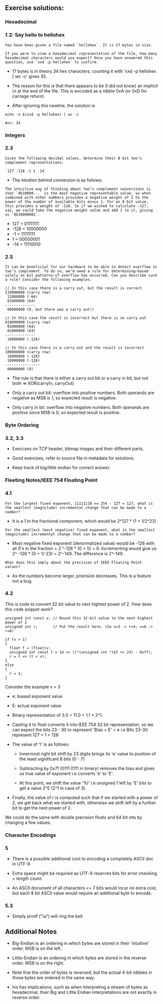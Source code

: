 ## Exercise solutions:

### Hexadecimal

### 1.2: Say hello to hellohex

```
You have been given a file named `hellohex`. It is 17 bytes in size.

If you were to view a hexadecimal representation of the file, how many hexadecimal characters would you expect? Once you have answered this question, use `xxd -p hellohex` to confirm.
```

- 17 bytes is in theory 34 hex characters, counting it with 'xxd -p hellohex | wc -c' gives 35.

- The reason for this is that there appears to be (I did not know) an implicit \n at the end of the file. This is encoded as a nibble 0xA (or 0xD for carriage return).

- After ignoring this newline, the solution is 

```
echo -n $(xxd -p hellohex) | wc -c

Ans: 34
```


### Integers

### 2.3 

```
Given the following decimal values, determine their 8 bit two’s complement representations:

`127 -128 -1 1 -14`
```

- The intuition behind conversion is as follows:

```
The intuitive way of thinking about two’s complement conversions is that `0b10000...` is the most negative representable value, so when combined with other numbers provides a negative weight of 2 to the power of the number of available bits minus 1. For an 8 bit value, this provides a weight of -128. So if we wished to calculate -127, say, we could take the negative weight value and add 1 to it, giving us `0b10000001`.
```

- 127 = 01111111
- -128 = 10000000
- -1 = 11111111
- 1 = 00000001
- -14 = 11110010

### 2.5

```
It can be beneficial for our hardware to be able to detect overflow in two’s complement. To do so, we’d need a rule for determining—based solely on bit patterns—if overflow has occurred. Can you describe such a rule? Consider the following examples:

// In this case there is a carry out, but the result is correct
110000000 (carry row)
 11000000 (-64)
 01000000 (64)
--------------
 00000000 (0, but there was a carry out!)

// In this case the result is incorrect but there is no carry out
010000000 (carry row)
 01000000 (64)
 01000000 (64)
--------------
 10000000 (-128)

// In this case there is a carry out and the result is incorrect
100000000 (carry row)
 10000000 (-128)
 10000000 (-128)
----------------
 00000000 (0)

```

- The rule is that there is either a carry out bit or a carry in bit, but not both => XOR(carryIn, carryOut)

- Only a carry out bit: overflow into positive numbers. Both operands are negative as MSB is 1, so expected result is negative.

- Only carry in bit: overflow into negative numbers. Both operands are positive since MSB is 0, so expected result is positive.


### Byte Ordering

### 3.2, 3.3

- Exercises on TCP header, bitmap images and their different parts.

- Good exercises, refer to source file in metadata for solutions.

- Keep track of big/little endian for correct answer.


### Fleeting Notes/IEEE 754 Floating Point

### 4.1

```
For the largest fixed exponent, 11111110 == 254 - 127 = 127, what is the smallest (magnitude) incremental change that can be made to a number?
```

- It is a 1 in the fractional component, which would be 2^127 * (1 + 1/2^23)

```
For the smallest (most negative) fixed exponent, what is the smallest (magnitude) incremental change that can be made to a number?
```

- Most negative fixed exponent (denormalized value) would be -126 with all 0's in the fraction = 2 ^-126 * (0 + 0) = 0. Incrementing would give us 2^ -126 * (0 + 1/-23) = 2^-149. The difference is 2^-149.

```
What does this imply about the precision of IEEE Floating Point values?
```

- As the numbers become larger, precision decreases. This is a feature not a bug.

### 4.2

This is code to convert 32 bit value to next highest power of 2. How does this code snippet work? 
```
unsigned int const v; // Round this 32-bit value to the next highest power of 2
unsigned int r;       // Put the result here. (So v=3 -> r=4; v=8 -> r=8)

if (v > 1) 
{
  float f = (float)v;
  unsigned int const t = 1U << ((*(unsigned int *)&f >> 23) - 0x7f);
  r = t << (t < v);
}
else 
{
  r = 1;
}
```

Consider the example v = 3

- e: biased exponent value
- E: actual exponent value

- Binary representation of 3.0 = 11.0 = 1.1 * 2^1.

- Casting it to float converts it into IEEE 754 32 bit representation, so we can expect the bits 23 - 30 to represent 'Bias + E' = e i.e Bits 23-30 represent 127 + 1 = 128

- The value of 't' is as follows:
	- Innermost right bit shift by 23 digits brings its 'e' value to position of the least significant 8 bits (0 - 7)
	
	- Subtracting by 0x7f (0111 0111 in binary) removes the bias and gives us true value of exponent i.e converts 'e' to 'E'.
	
	- At this point, we shift the value '1U' i.e unsigned 1 left by 'E' bits to get a value 2^E (2^1 in case of 3).
	
- Finally, the value of r is computed such that if we started with a power of 2, we get back what we started with, otherwise we shift left by a further bit to get the next power of 2.

We could do the same with double precision floats and 64 bit ints by changing a few values.

### Character Encodings

### 5

- There is a possible additional cost to encoding a completely ASCII doc in UTF-8

- Extra space might be required as UTF-8 reserves bits for error checking + length count. 

- An ASCII document of all characters <= 7 bits would incur no extra cost, but each 8 bit ASCII value would require an additional byte to encode.

### 5.3 

- Simply printf ("\\a") will ring the bell.

## Additional Notes

- Big-Endian is an ordering in which bytes are stored in their 'intuitive' order. MSB is on the left.

- Little-Endian is an ordering in which bytes are stored in the reverse order. MSB is on the right.

- Note that the order of bytes is reversed, but the actual 4-bit nibbles in those bytes are ordered in the same way.

- his has implications, such as when interpreting a stream of bytes as hexadecimal, their Big and Little Endian interpretations are not exactly in reverse order.
